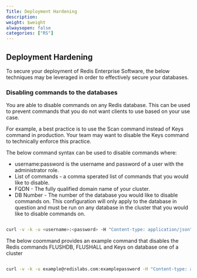 ```yaml
---
Title: Deployment Hardening 
description:
weight: $weight
alwaysopen: false
categories: ["RS"]
---
```



## Deployment Hardening

To secure your deployment of Redis Enterprise Software, the below techniques may be leveraged in order to effectively secure your databases.

### Disabling commands to the databases

You are able to disable commands on any Redis database. This can be used to prevent commands that you do not want clients to use based on your use case. 

For example, a best practice is to use the Scan command instead of Keys command in production. Your team may want to disable the Keys command to technically enforce this practice. 

The below command syntax can be used to disable commands where:

- username:password is the username and password of a user with the administrator role.
- List of commands - a comma sperated list of commands that you would like to disable.
- FQDN - The fully qualified domain name of your cluster.
- DB Number - The number of the database you would like to disable commands on. This configuration will only apply to the database in question and must be run on any database in the cluster that you would like to disable commands on.

```bash

curl -v -k -u <username>:<password> -H "Content-type: application/json" -d '{ "disabled_commands": "<List of commands>" }' -X PUT https://<FQDN>:9443/v1/bdbs/<DB Number>

```

The below coommand provides an example command that disables the Redis commands FLUSHDB, FLUSHALL and Keys on database one of a cluster

```bash

curl -v -k -u example@redislabs.com:examplepassword -H "Content-type: application/json" -d '{ "disabled_commands": "FLUSHDB,FLUSHALL,KEYS" }' -X PUT https://example.redislabs.com:9443/v1/bdbs/1

```
